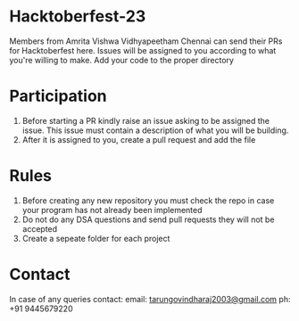 # Hacktoberfest-23
Members from Amrita Vishwa Vidhyapeetham Chennai can send their PRs for Hacktoberfest here. Issues will be assigned to you according to what you're willing to make. Add your code to the proper directory

# Participation
1. Before starting a PR kindly raise an issue asking to be assigned the issue. This issue must contain a description of what you will be building.
2. After it is assigned to you, create a pull request and add the file

# Rules
1. Before creating any new repository you must check the repo in case your program has not already been implemented
2. Do not do any DSA questions and send pull requests they will not be accepted
3. Create a sepeate folder for each project

# Contact
In case of any queries contact: 
email: tarungovindharaj2003@gmail.com
ph: +91 9445679220
